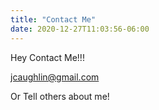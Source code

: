 ```yaml
---
title: "Contact Me"
date: 2020-12-27T11:03:56-06:00
---
```


Hey Contact Me!!!

jcaughlin@gmail.com

Or Tell others about me!

